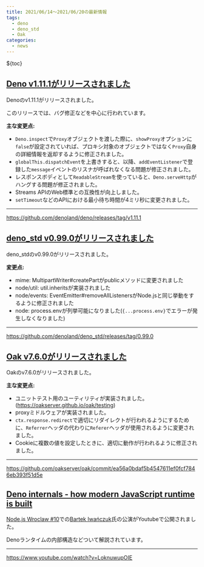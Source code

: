 ```yaml
---
title: 2021/06/14〜2021/06/20の最新情報
tags:
  - deno
  - deno_std
  - Oak
categories:
  - news
---
```


${toc}

## [Deno v1.11.1がリリースされました](https://github.com/denoland/deno/releases/tag/v1.11.1)

Denoのv1.11.1がリリースされました。

このリリースでは、バグ修正などを中心に行われています。

**主な変更点:**

- `Deno.inspect`で`Proxy`オブジェクトを渡した際に、`showProxy`オプションに`false`が設定されていれば、プロキシ対象のオブジェクトではなく`Proxy`自身の詳細情報を返却するように修正されました。
- `globalThis.dispatchEvent`を上書きすると、以降、`addEventListener`で登録した`message`イベントのリスナが呼ばれなくなる問題が修正されました。
- レスポンスボディとして`ReadableStream`を使っていると、`Deno.serveHttp`がハングする問題が修正されました。
- Streams APIのWeb標準との互換性が向上しました。
- `setTimeout`などのAPIにおける最小待ち時間が4ミリ秒に変更されました。

---

https://github.com/denoland/deno/releases/tag/v1.11.1

## [deno_std v0.99.0がリリースされました](https://github.com/denoland/deno_std/releases/tag/0.99.0)

deno_stdのv0.99.0がリリースされました。

**変更点:**

- mime: MultipartWriter#createPartがpublicメソッドに変更されました
- node/util: util.inheritsが実装されました
- node/events: EventEmitter#removeAllListenersがNode.jsと同じ挙動をするように修正されました
- node: process.envが列挙可能になりました(`{...process.env}`でエラーが発生しなくなりました)

---

https://github.com/denoland/deno_std/releases/tag/0.99.0

## [Oak v7.6.0がリリースされました](https://github.com/oakserver/oak/commit/ea56a0bdaf5b4547611ef0fcf7846eb393f51d5e)

Oakのv7.6.0がリリースされました。

**主な変更点:**

- ユニットテスト用のユーティリティが実装されました。 (https://oakserver.github.io/oak/testing)
- proxyミドルウェアが実装されました。
- `ctx.response.redirect`で適切にリダイレクトが行われるようにするために、`Referrer`ヘッダの代わりに`Referer`ヘッダが使用されるように変更されました。
- Cookieに複数の値を設定したときに、適切に動作が行われるように修正されました。

---

https://github.com/oakserver/oak/commit/ea56a0bdaf5b4547611ef0fcf7846eb393f51d5e

## [Deno internals - how modern JavaScript runtime is built](https://www.youtube.com/watch?v=LoknuwupOIE)

[Node.js Wroclaw #10](https://www.meetup.com/ja-JP/Node-js-Wroclaw/events/277960712/)での[Bartek Iwańczuk](https://github.com/bartlomieju)氏の公演がYoutubeで公開されました。

Denoランタイムの内部構造などついて解説されています。

---

https://www.youtube.com/watch?v=LoknuwupOIE
